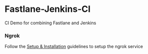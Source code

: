 # Fastlane-Jenkins-CI
CI Demo for combining Fastlane and Jenkins


### Ngrok

Follow the [Setup & Installation](https://dashboard.ngrok.com/get-started) guidelines to setup the ngrok service